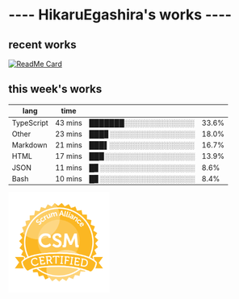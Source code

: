 # ---- HikaruEgashira's works ----

## recent works

[![ReadMe Card](https://github-readme-stats.vercel.app/api/pin/?username=twin-te&repo=twinte-front)](https://github.com/twin-te/twinte-front)

## this week's works

| lang        | time           |                       |        |
| ----------- | -------------- | --------------------- | ------ |
| TypeScript  | 43 mins        | ███████░░░░░░░░░░░░░░ |  33.6% |
| Other       | 23 mins        | ███▊░░░░░░░░░░░░░░░░░ |  18.0% |
| Markdown    | 21 mins        | ███▌░░░░░░░░░░░░░░░░░ |  16.7% |
| HTML        | 17 mins        | ██▉░░░░░░░░░░░░░░░░░░ |  13.9% |
| JSON        | 11 mins        | █▊░░░░░░░░░░░░░░░░░░░ |   8.6% |
| Bash        | 10 mins        | █▊░░░░░░░░░░░░░░░░░░░ |   8.4% |

<img src="./image/seal-csm.png" alt="" data-canonical-src="./image/seal-csm.png" width="200" height="200" />

